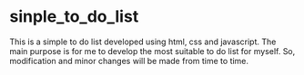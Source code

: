 # sinple_to_do_list

This is a simple to do list developed using html, css and javascript.
The main purpose is for me to develop the most suitable to do list for myself.
So, modification and minor changes will be made from time to time.
